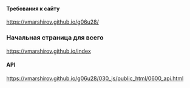 #### Требования к сайту

https://vmarshirov.github.io/g06u28/

### Начальная страница для всего

https://vmarshirov.github.io/index

#### API

https://vmarshirov.github.io/g06u28/030_js/public_html/0600_api.html
